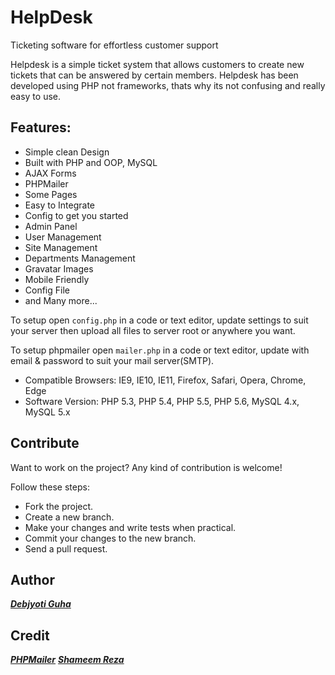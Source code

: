 # HelpDesk
Ticketing software for effortless customer support

Helpdesk is a simple ticket system that allows customers to create new tickets that can be answered by certain members. Helpdesk has been developed using PHP not frameworks, thats why its not confusing and really easy to use.

## Features:

* Simple clean Design
* Built with PHP and OOP, MySQL
* AJAX Forms
* PHPMailer
* Some Pages
* Easy to Integrate
* Config to get you started
* Admin Panel
* User Management
* Site Management
* Departments Management
* Gravatar Images
* Mobile Friendly
* Config File
* and Many more...


To setup open `config.php` in a code or text editor, update settings to suit your server then upload all files to server root or anywhere you want.

To setup phpmailer open `mailer.php` in a code or text editor, update with email & password to suit your mail server(SMTP).

* Compatible Browsers: IE9, IE10, IE11, Firefox, Safari, Opera, Chrome, Edge
* Software Version: PHP 5.3, PHP 5.4, PHP 5.5, PHP 5.6, MySQL 4.x, MySQL 5.x

## Contribute

Want to work on the project? Any kind of contribution is welcome!

Follow these steps:
- Fork the project.
- Create a new branch.
- Make your changes and write tests when practical.
- Commit your changes to the new branch.
- Send a pull request.

## Author
***[Debjyoti Guha](https://github.com/debajyotiguha11/)***

## Credit
***[PHPMailer](https://github.com/PHPMailer/PHPMailer)***
***[Shameem Reza](https://github.com/shameemreza/)***
